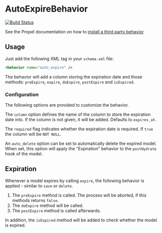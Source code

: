 # AutoExpireBehavior

[![Build Status](https://secure.travis-ci.org/havvg/AutoExpireBehavior.png?branch=master)](http://travis-ci.org/havvg/AutoExpireBehavior)

See the Propel documentation on how to [install a third party behavior](http://propelorm.org/documentation/07-behaviors.html#using_thirdparty_behaviors)

## Usage

Just add the following XML tag in your `schema.xml` file:

```xml
<behavior name="auto_expire" />
```

The behavior will add a column storing the expiration date and those methods: `preExpire`, `expire`, `doExpire`, `postExpire` and `isExpired`.

### Configuration

The following options are provided to customize the behavior.

The `column` option defines the name of the column to store the expiration date into.
If the column is not given, it will be added. Defaults to `expires_at`.

The `required` flag indicates whether the expiration date is required.
If `true` the column will be `NOT NULL`.

An `auto_delete` option can be set to automatically delete the expired model.
When set, this option will apply the "Expiration" behavior to the `postHydrate` hook of the model.

## Expiration

Whenever a model expires by calling `expire`, the following behavior is applied - similar to `save` or `delete`.

1. The `preExpire` method is called. The process will be aborted, if this methods returns `false`.
2. The `doExpire` method will be called.
3. The `postExpire` method is called afterwards.

In addition, the `isExpired` method will be added to check whether the model is expired.
